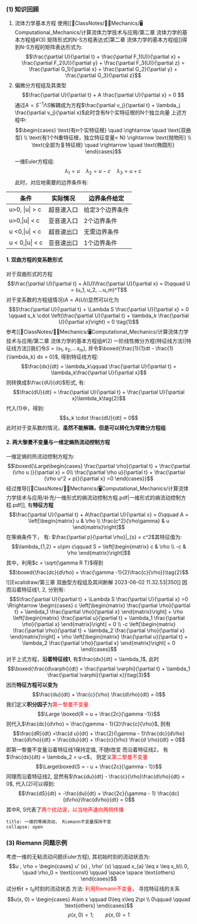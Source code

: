 ### (1) 知识回顾
1. 流体力学基本方程
使用[[📘ClassNotes/👨‍🔧Mechanics/🖥️Computational_Mechanics/计算流体力学技术与应用/第二章 流体力学的基本方程组#(3) 矩阵形式的N-S方程表达式|第二章 流体力学的基本方程组]]得到N-S方程的矩阵表达形式为:
$$\frac{\partial U}{\partial t} + \frac{\partial F_1(U)}{\partial x} + \frac{\partial F_2(U)}{\partial y} + \frac{\partial F_3(U)}{\partial z} = \frac{\partial G_1}{\partial x} + \frac{\partial G_2}{\partial y} + \frac{\partial G_3}{\partial z}$$
2. 偏微分方程组及其类型
$$\frac{\partial U}{\partial t} + A \frac{\partial U}{\partial x} =  0 $$
通过$A = S^{-1}\Lambda S$解耦成为方程$\frac{\partial v_j}{\partial t} + \lambda_j \frac{\partial v_j}{\partial x}$此时含有N个实特征根的N个独立向量
上述方程中:
$$\begin{cases}
\text{有n个实特征根} \quad \rightarrow  \quad  \text{双曲型} \\
\text{有1个N重特征根，独立特征变量< N}  \rightarrow \text{抛物形} \\
\text{全部为复特征根} \quad  \rightarrow   \quad  \text{椭圆形}
\end{cases}$$
一维Euler方程组: 
$$\lambda_1 = u \quad \lambda_2 = u -c \quad  \lambda_3 = u + c$$
此时，对应地需要的边界条件有:

| 条件            | 实际情况   | 边界条件给定    |
| --------------- | ---------- | --------------- |
| u>0, \|u\| > c  | 超音速入口 | 给定3个边界条件 |
| u>0,\|u\| < c   | 亚音速入口 | 2个边界条件     |
| u <0,\|u\| < c  | 超音速出口 | 无需边界条件    |
| u < 0,\|u\| < c | 亚音速出口 | 1个边界条件     | 
#### 1. 双曲方程的变系数形式
对于双曲形式的方程
$$\frac{\partial U}{\partial t} + A(U)\frac{\partial U}{\partial x} =  0\qquad U = (u_1, u_2, ...u_m)^T$$
对于变系数的方程组情况($A= A(U)$)显然可以化为
$$S\frac{\partial U}{\partial t} + \Lambda S \frac{\partial U}{\partial x} = 0 \qquad  s_k \cdot \left(\frac{\partial U}{\partial t} + \lambda_k \frac{\partial U}{\partial x}\right) = 0 \tag{1}$$
参考[[📘ClassNotes/👨‍🔧Mechanics/🖥️Computational_Mechanics/计算流体力学技术与应用/第二章 流体力学的基本方程组#(2) 一阶线性微分方程(特征线方法)|特征线方法]]我们令$S =(s_1 , s_2, ... s_m)$, 并令$\boxed{\frac{1}{1}dt - \frac{1}{\lambda_k} dx = 0}$, 得到特征线方程: 
$$\frac{dx}{dt} = \lambda_k\qquad  \frac{\partial U}{\partial t} = \lambda_k\frac{\partial U}{\partial x}$$
则转换成$\frac{dU}{dt}$形式, 有:
$$\frac{dU}{dt} = \frac{\partial U}{\partial t} + \frac{\partial U}{\partial x}\lambda_k\tag{2}$$
代入(1)中，得到:
$$s_k \cdot \frac{dU}{dt} = 0$$
此时对于变系数的情况，**虽然不能解耦，但是可以转化为常微分方程组**

#### 2. 两大黎曼不变量与一维定熵热流动控制方程
一维定熵的热流动控制方程为: 
$$\boxed{\Large\begin{cases}
\frac{\partial \rho}{\partial t}  + \frac{\partial (\rho u )}{\partial x} = 0\\
\frac{\partial \rho u}{\partial t} + \frac{\partial (\rho u^2 + p)}{\partial x} =0 
\end{cases}}$$
经过推导[[📘ClassNotes/👨‍🔧Mechanics/🖥️Computational_Mechanics/计算流体力学技术与应用/补充/一维形式的熵流动控制方程.pdf|一维形式的熵流动控制方程.pdf]], 有**特征方程**
$$\frac{\partial U}{\partial t} + A\frac{\partial U}{\partial x} = 0\qquad A = \left[\begin{matrix}
u & \rho \\ \frac{c^2}{\rho\gamma} & u 
\end{matrix}\right]$$
在等熵条件下， 有: $\frac{\partial p}{\partial \rho}|_{s} = c^2$其特征值为: 
$$\lambda_{1,2} = u\pm c\qquad  S = \left[\begin{matrix}
c & \rho \\ -c & \rho 
\end{matrix}\right]$$
其中，利用$c = \sqrt{\gamma R T}$得到
$$\boxed{\frac{dc}{d\rho} = \frac{\gamma -1}{2}\frac{c}{\rho}}\tag{2}$$
![[Excalidraw/第三章 双曲型方程组及其间断解 2023-06-02 11.32.53|350]]
因而沿着特征线1, 2, 分别有: 
$$S\frac{\partial U}{\partial t} + \Lambda S \frac{\partial U}{\partial x} =0 \Rrightarrow \begin{cases}
 c \left[\begin{matrix}
\frac{\partial \rho}{\partial t} + \lambda_1 \frac{\partial \rho}{\partial x}
\end{matrix}\right] + \rho \left[\begin{matrix}
\frac{\partial u}{\partial t} + \lambda_1 \frac{\partial \rho}{\partial x}
\end{matrix}\right]  = 0 \\
-c \left[\begin{matrix}
\frac{\partial \rho}{\partial t} + \lambda_2 \frac{\partial \rho}{\partial x}
\end{matrix}\right] + \rho \left[\begin{matrix}
\frac{\partial u}{\partial t} + \lambda_2 \frac{\partial \rho}{\partial x}
\end{matrix}\right] = 0 
\end{cases}$$
对于上式方程，**沿着特征线1**, 有$\frac{dx}{dt} = \lambda_1$, 此时
$$\boxed{\frac{d\varphi}{dt} = \frac{\partial \varphi}{\partial t} + \lambda_1 \frac{\partial \varphi}{\partial x}}\tag{3}$$
因而**特征方程可以变为**
$$\frac{du}{dt} + \frac{c}{\rho} \frac{d\rho}{dt} = 0$$
我们定义**积分因子**为<mark style="background: transparent; color: red">第一黎曼不变量</mark>
$$\Large \boxed{R = u + \frac{2c}{\gamma -1}}$$
则代入$\frac{dc}{d\rho} = \frac{\gamma - 1}{2}\frac{c}{\rho}$, 则有
$$\frac{dR}{dt} =\frac{d u}{dt} + \frac{2}{\gamma - 1}\frac{dc}{d\rho} \frac{d\rho}{dt} = \frac{du}{dt} +  \frac{c}{\rho} \frac{d \rho}{dt} = 0$$
即第一黎曼不变量沿着特征线1保持定值, 不随$t$改变
而沿着特征线2， 有$\frac{dx}{dt} = \lambda_2 = u-c$， 则定义<mark style="background: transparent; color: red">第二黎曼不变量</mark>
$$\Large\boxed{S = - u + \frac{2c}{\gamma - 1}}$$
同理而沿着特征线2, 显然有$\frac{du}{dt} - \frac{c}{\rho}\frac{d\rho}{dt} = 0$, 代入(2)可以得到:
$$\frac{dS}{dt} = -\frac{du}{dt} + \frac{2c}{\gamma - 1} \frac{dc}{d\rho}\frac{d\rho}{dt} = 0$$
其中R, S代表了<mark style="background: transparent; color: red">两个扰动波，以当地声速向两侧传播</mark>

`````ad-caution
title: 一维的等熵流动， Riemann不变量保持不变
collapse: open
`````

### (3) Riemann 问题示例
考虑一维的无粘流动问题(Euler方程), 其初始时刻的流动状态为:
$$u , \rho = \begin{cases}
u' (x) , \rho' (x)  \qquad x_{a} \leq x \leq x_b\\
0, \quad \rho_0 = \text{const}  \qquad  \space \space \text{others}
\end{cases}$$
试分析$t=t_0$时刻的流动状态
方法: <mark style="background: transparent; color: red">利用Riemann不变量</mark>， 寻找特征线的关系
$$u(x, 0) = \begin{cases}
A\sin x \qquad 0\leq  x\leq 2\pi  \\ 0\qquad  \qquad \text{others}
\end{cases}$$
$$\rho(x, 0) = 1; \qquad p(x, 0) =1$$
